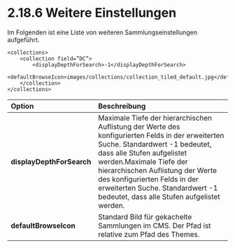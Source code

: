 # 2.18.6 Weitere Einstellungen

Im Folgenden ist eine Liste von weiteren Sammlungseinstellungen aufgeführt. 

```markup
<collections>
    <collection field=”DC”>
        <displayDepthForSearch>-1</displayDepthForSearch>
        <defaultBrowseIcon>images/collections/collection_tiled_default.jpg</defaultBrowseIcon>
    </collection>
</collections>
```

| **Option**   | Beschreibung |
| :--- | :--- |
| **displayDepthForSearch** | Maximale Tiefe der hierarchischen Auflistung der Werte des konfigurierten Felds in der erweiterten Suche. Standardwert -1 bedeutet, dass alle Stufen aufgelistet werden.Maximale Tiefe der hierarchischen Auflistung der Werte des konfigurierten Felds in der erweiterten Suche. Standardwert -1 bedeutet, dass alle Stufen aufgelistet werden. |
| **defaultBrowseIcon** | Standard Bild für gekachelte Sammlungen im CMS. Der Pfad ist relative zum Pfad des Themes. |

